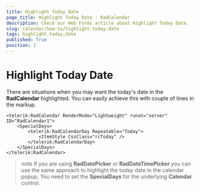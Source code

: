 ```yaml
---
title: Highlight Today Date
page_title: Highlight Today Date - RadCalendar
description: Check our Web Forms article about Highlight Today Date.
slug: calendar/how-to/highlight-today-date
tags: highlight,today,date
published: True
position: 2
---
```


# Highlight Today Date


There are situations when you may want the today's date in the **RadCalendar** highlighted. You can easily achieve this with couple of lines in the markup.


````ASP.NET
<telerik:RadCalendar RenderMode="Lightweight" runat="server" ID="RadCalendar1">
    <SpecialDays>
        <telerik:RadCalendarDay Repeatable="Today">
            <ItemStyle CssClass="rcToday" />
        </telerik:RadCalendarDay>
    </SpecialDays>
</telerik:RadCalendar>
````



>note 
If you are using **RadDatePicker**  or **RadDateTimePicker** you can use the same approach to highlight the today date in the calendar popup. You need to set the **SpecialDays** for the underlying **Calendar** control.
>



